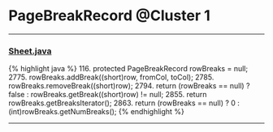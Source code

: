 # PageBreakRecord @Cluster 1

***

### [Sheet.java](https://searchcode.com/codesearch/view/15642365/)
{% highlight java %}
116. protected PageBreakRecord            rowBreaks         =     null;
2775.   rowBreaks.addBreak((short)row, fromCol, toCol);
2785.   rowBreaks.removeBreak((short)row);
2794.   return (rowBreaks == null) ? false : rowBreaks.getBreak((short)row) != null;
2855.   return rowBreaks.getBreaksIterator();
2863.   return (rowBreaks == null) ? 0 : (int)rowBreaks.getNumBreaks();
{% endhighlight %}

***


